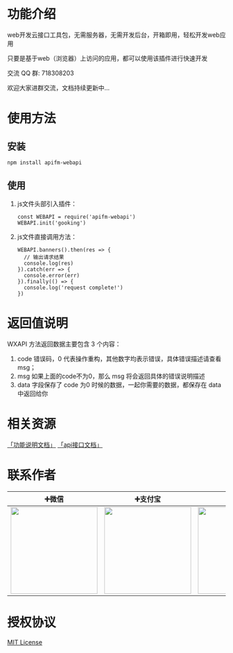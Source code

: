 # 功能介绍

web开发云接口工具包，无需服务器，无需开发后台，开箱即用，轻松开发web应用

只要是基于web（浏览器）上访问的应用，都可以使用该插件进行快速开发

交流 QQ 群: 718308203

欢迎大家进群交流，文档持续更新中...

# 使用方法

## 安装

```
npm install apifm-webapi
```

## 使用

1. js文件头部引入插件：

    ```
    const WEBAPI = require('apifm-webapi')
    WEBAPI.init('gooking')
    ```

2. js文件直接调用方法：

    ```
    WEBAPI.banners().then(res => {
      // 输出请求结果
      console.log(res)
    }).catch(err => {
      console.error(err)
    }).finally(() => {
      console.log('request complete!')
    })
    ```

# 返回值说明

WXAPI 方法返回数据主要包含 3 个内容： 

1. code 错误码，0 代表操作重构，其他数字均表示错误，具体错误描述请查看 msg；
2. msg 如果上面的code不为0，那么 msg 将会返回具体的错误说明描述
3. data 字段保存了 code 为0 时候的数据，一起你需要的数据，都保存在 data 中返回给你

# 相关资源

[「功能说明文档」](instructions.md)
[「api接口文档」](https://api.it120.cc/doc.html)

# 联系作者

| ➕微信 | ➕支付宝 | ➕QQ |
| :------: | :------: | :------: |
| <img src="https://cdn.it120.cc/apifactory/2019/07/03/a86f7e46-1dbc-42fe-9495-65403659671e.jpeg" width="200px"> | <img src="https://cdn.it120.cc/apifactory/2019/07/03/fda59aeb-4943-4379-93bb-92856740bd6a.jpeg" width="200px"> | <img src="https://cdn.it120.cc/apifactory/2019/07/07/d420e29b-872e-4147-b57d-0aa988cd4853.png" width="200px"> |

# 授权协议

[MIT License](LICENSE)